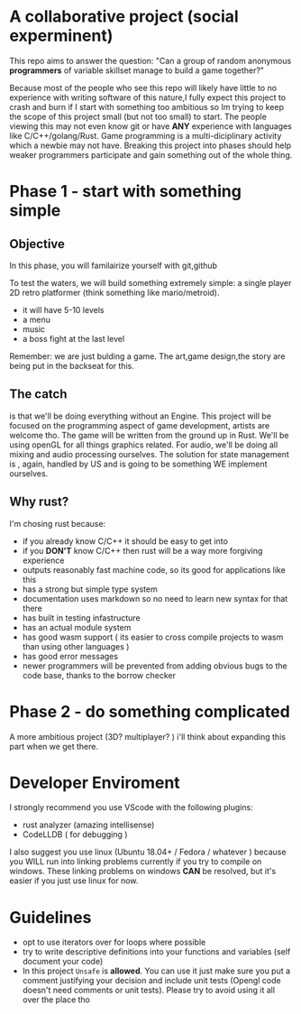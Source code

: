 # A collaborative project (social experminent) 

This repo aims to answer the question:
"Can a group of random anonymous **programmers** of variable skillset manage to build a game together?"

Because most of the people who see this repo will likely have little to no experience with writing software of this nature,I fully expect this project to crash and burn if I start with something too ambitious so Im trying to keep the scope of this project small (but not too small) to start. The people viewing this may not even know git or have **ANY** experience with languages like C/C++/golang/Rust. Game programming is a multi-diciplinary activity which a newbie may not have. Breaking this project into phases should help weaker programmers participate and gain something out of the whole thing.  

# Phase 1 - start with something simple

## Objective
In this phase, you will familairize yourself with git,github

To test the waters, we will build something extremely simple: a single player 2D retro platformer (think something like mario/metroid).
- it will have 5-10 levels
- a menu
- music
- a boss fight at the last level

Remember: we are just bulding a game.
The art,game design,the story are being put in the backseat for this. 

## The catch
is that we'll be doing everything without an Engine. This project will be focused on the programming aspect of game development, artists are welcome tho. The game will be written from the ground up in Rust.
We'll be using openGL for all things graphics related. For audio, we'll be doing all mixing and audio processing ourselves. 
The solution for state management is , again, handled by US and is going to be something WE implement ourselves.

## Why rust? 
I'm chosing rust because:
- if you already know C/C++ it should be easy to get into
- if you **DON'T** know C/C++ then rust will be a way more forgiving experience
- outputs reasonably fast machine code, so its good for applications like this
- has a strong but simple type system
- documentation uses markdown so no need to learn new syntax for that there
- has built in testing infastructure
- has an actual module system 
- has good wasm support ( its easier to cross compile projects to wasm than using other languages )
- has good error messages 
- newer programmers will be prevented from adding obvious bugs to the code base, thanks to the borrow checker


# Phase 2 - do something complicated 

A more ambitious project (3D? multiplayer? )
i'll think about expanding this part when we get there.  


# Developer Enviroment

I strongly recommend you use VScode with the following plugins:
- rust analyzer (amazing intellisense)
- CodeLLDB ( for debugging )

I also suggest you use linux (Ubuntu 18.04+ / Fedora / whatever ) because you WILL run into linking problems currently if you try to compile on windows.
These linking problems on windows **CAN** be resolved, but it's easier if you just use linux for now.   

# Guidelines
- opt to use iterators over for loops where possible
- try to write descriptive definitions into your functions and variables (self document your code) 
- In this project `Unsafe` is **allowed**. You can use it just make sure you put a comment justifying your decision and include unit tests
(Opengl code doesn't need comments or unit tests). Please try to avoid using it all over the place tho